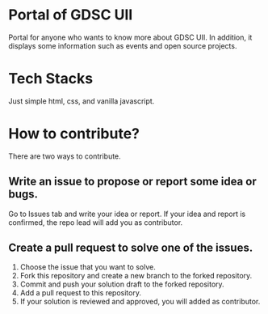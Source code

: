 # Portal of GDSC UII
Portal for anyone who wants to know more about GDSC UII. In addition, it displays some information such as events and open source projects.

# Tech Stacks
Just simple html, css, and vanilla javascript.

# How to contribute?
There are two ways to contribute.
## Write an issue to propose or report some idea or bugs.
Go to Issues tab and write your idea or report. If your idea and report is confirmed, the repo lead will add you as contributor.
## Create a pull request to solve one of the issues.
1. Choose the issue that you want to solve.
2. Fork this repository and create a new branch to the forked repository.
3. Commit and push your solution draft to the forked repository.
4. Add a pull request to this repository.
5. If your solution is reviewed and approved, you will added as contributor.
